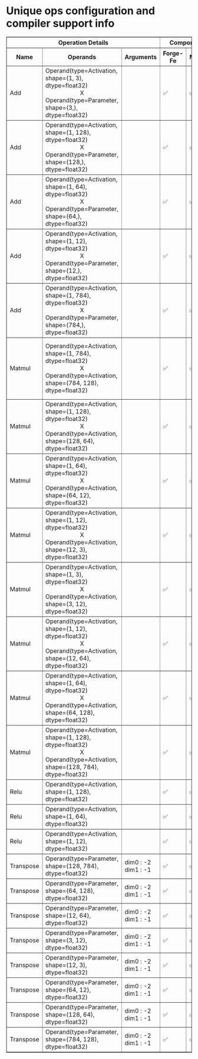<h1>Unique ops configuration and compiler support info</h1>
<table border="1" class="dataframe">
  <thead>
    <tr>
      <th colspan="3" halign="left">Operation Details</th>
      <th colspan="4" halign="left">Component Passing Check</th>
      <th>Issues</th>
    </tr>
    <tr>
      <th>Name</th>
      <th>Operands</th>
      <th>Arguments</th>
      <th>Forge-Fe</th>
      <th>MLIR</th>
      <th>Metalium</th>
      <th>N/A</th>
      <th>Failure Reason</th>
    </tr>
  </thead>
  <tbody>
    <tr>
      <td>Add</td>
      <td>Operand(type=Activation, shape=(1, 3), dtype=float32)<br><div align='center'>X</div>Operand(type=Parameter, shape=(3,), dtype=float32)</td>
      <td></td>
      <td>&#x2705;</td>
      <td>&#x2705;</td>
      <td>&#x2705;</td>
      <td></td>
      <td></td>
    </tr>
    <tr>
      <td>Add</td>
      <td>Operand(type=Activation, shape=(1, 128), dtype=float32)<br><div align='center'>X</div>Operand(type=Parameter, shape=(128,), dtype=float32)</td>
      <td></td>
      <td>&#x2705;</td>
      <td>&#x2705;</td>
      <td>&#x2705;</td>
      <td></td>
      <td></td>
    </tr>
    <tr>
      <td>Add</td>
      <td>Operand(type=Activation, shape=(1, 64), dtype=float32)<br><div align='center'>X</div>Operand(type=Parameter, shape=(64,), dtype=float32)</td>
      <td></td>
      <td>&#x2705;</td>
      <td>&#x2705;</td>
      <td>&#x2705;</td>
      <td></td>
      <td></td>
    </tr>
    <tr>
      <td>Add</td>
      <td>Operand(type=Activation, shape=(1, 12), dtype=float32)<br><div align='center'>X</div>Operand(type=Parameter, shape=(12,), dtype=float32)</td>
      <td></td>
      <td>&#x2705;</td>
      <td>&#x2705;</td>
      <td>&#x2705;</td>
      <td></td>
      <td></td>
    </tr>
    <tr>
      <td>Add</td>
      <td>Operand(type=Activation, shape=(1, 784), dtype=float32)<br><div align='center'>X</div>Operand(type=Parameter, shape=(784,), dtype=float32)</td>
      <td></td>
      <td>&#x2705;</td>
      <td>&#x2705;</td>
      <td>&#x2705;</td>
      <td></td>
      <td></td>
    </tr>
    <tr>
      <td>Matmul</td>
      <td>Operand(type=Activation, shape=(1, 784), dtype=float32)<br><div align='center'>X</div>Operand(type=Activation, shape=(784, 128), dtype=float32)</td>
      <td></td>
      <td>&#x2705;</td>
      <td>&#x2705;</td>
      <td>&#x274C;</td>
      <td></td>
      <td>[TT_METAL][TT-Metal vs Forge Output Data mismatch] ValueError Data mismatch -> AutomaticValueChecker (compare_with_golden): framework_model , compiled_model</td>
    </tr>
    <tr>
      <td>Matmul</td>
      <td>Operand(type=Activation, shape=(1, 128), dtype=float32)<br><div align='center'>X</div>Operand(type=Activation, shape=(128, 64), dtype=float32)</td>
      <td></td>
      <td>&#x2705;</td>
      <td>&#x2705;</td>
      <td>&#x2705;</td>
      <td></td>
      <td></td>
    </tr>
    <tr>
      <td>Matmul</td>
      <td>Operand(type=Activation, shape=(1, 64), dtype=float32)<br><div align='center'>X</div>Operand(type=Activation, shape=(64, 12), dtype=float32)</td>
      <td></td>
      <td>&#x2705;</td>
      <td>&#x2705;</td>
      <td>&#x2705;</td>
      <td></td>
      <td></td>
    </tr>
    <tr>
      <td>Matmul</td>
      <td>Operand(type=Activation, shape=(1, 12), dtype=float32)<br><div align='center'>X</div>Operand(type=Activation, shape=(12, 3), dtype=float32)</td>
      <td></td>
      <td>&#x2705;</td>
      <td>&#x2705;</td>
      <td>&#x2705;</td>
      <td></td>
      <td></td>
    </tr>
    <tr>
      <td>Matmul</td>
      <td>Operand(type=Activation, shape=(1, 3), dtype=float32)<br><div align='center'>X</div>Operand(type=Activation, shape=(3, 12), dtype=float32)</td>
      <td></td>
      <td>&#x2705;</td>
      <td>&#x2705;</td>
      <td>&#x2705;</td>
      <td></td>
      <td></td>
    </tr>
    <tr>
      <td>Matmul</td>
      <td>Operand(type=Activation, shape=(1, 12), dtype=float32)<br><div align='center'>X</div>Operand(type=Activation, shape=(12, 64), dtype=float32)</td>
      <td></td>
      <td>&#x2705;</td>
      <td>&#x2705;</td>
      <td>&#x2705;</td>
      <td></td>
      <td></td>
    </tr>
    <tr>
      <td>Matmul</td>
      <td>Operand(type=Activation, shape=(1, 64), dtype=float32)<br><div align='center'>X</div>Operand(type=Activation, shape=(64, 128), dtype=float32)</td>
      <td></td>
      <td>&#x2705;</td>
      <td>&#x2705;</td>
      <td>&#x2705;</td>
      <td></td>
      <td></td>
    </tr>
    <tr>
      <td>Matmul</td>
      <td>Operand(type=Activation, shape=(1, 128), dtype=float32)<br><div align='center'>X</div>Operand(type=Activation, shape=(128, 784), dtype=float32)</td>
      <td></td>
      <td>&#x2705;</td>
      <td>&#x2705;</td>
      <td>&#x2705;</td>
      <td></td>
      <td></td>
    </tr>
    <tr>
      <td>Relu</td>
      <td>Operand(type=Activation, shape=(1, 128), dtype=float32)</td>
      <td></td>
      <td>&#x2705;</td>
      <td>&#x2705;</td>
      <td>&#x2705;</td>
      <td></td>
      <td></td>
    </tr>
    <tr>
      <td>Relu</td>
      <td>Operand(type=Activation, shape=(1, 64), dtype=float32)</td>
      <td></td>
      <td>&#x2705;</td>
      <td>&#x2705;</td>
      <td>&#x2705;</td>
      <td></td>
      <td></td>
    </tr>
    <tr>
      <td>Relu</td>
      <td>Operand(type=Activation, shape=(1, 12), dtype=float32)</td>
      <td></td>
      <td>&#x2705;</td>
      <td>&#x2705;</td>
      <td>&#x2705;</td>
      <td></td>
      <td></td>
    </tr>
    <tr>
      <td>Transpose</td>
      <td>Operand(type=Parameter, shape=(128, 784), dtype=float32)</td>
      <td>dim0 : -2<br>dim1 : -1</td>
      <td>&#x2705;</td>
      <td>&#x2705;</td>
      <td>&#x2705;</td>
      <td></td>
      <td></td>
    </tr>
    <tr>
      <td>Transpose</td>
      <td>Operand(type=Parameter, shape=(64, 128), dtype=float32)</td>
      <td>dim0 : -2<br>dim1 : -1</td>
      <td>&#x2705;</td>
      <td>&#x2705;</td>
      <td>&#x2705;</td>
      <td></td>
      <td></td>
    </tr>
    <tr>
      <td>Transpose</td>
      <td>Operand(type=Parameter, shape=(12, 64), dtype=float32)</td>
      <td>dim0 : -2<br>dim1 : -1</td>
      <td>&#x2705;</td>
      <td>&#x2705;</td>
      <td>&#x2705;</td>
      <td></td>
      <td></td>
    </tr>
    <tr>
      <td>Transpose</td>
      <td>Operand(type=Parameter, shape=(3, 12), dtype=float32)</td>
      <td>dim0 : -2<br>dim1 : -1</td>
      <td>&#x2705;</td>
      <td>&#x2705;</td>
      <td>&#x2705;</td>
      <td></td>
      <td></td>
    </tr>
    <tr>
      <td>Transpose</td>
      <td>Operand(type=Parameter, shape=(12, 3), dtype=float32)</td>
      <td>dim0 : -2<br>dim1 : -1</td>
      <td>&#x2705;</td>
      <td>&#x2705;</td>
      <td>&#x2705;</td>
      <td></td>
      <td></td>
    </tr>
    <tr>
      <td>Transpose</td>
      <td>Operand(type=Parameter, shape=(64, 12), dtype=float32)</td>
      <td>dim0 : -2<br>dim1 : -1</td>
      <td>&#x2705;</td>
      <td>&#x2705;</td>
      <td>&#x2705;</td>
      <td></td>
      <td></td>
    </tr>
    <tr>
      <td>Transpose</td>
      <td>Operand(type=Parameter, shape=(128, 64), dtype=float32)</td>
      <td>dim0 : -2<br>dim1 : -1</td>
      <td>&#x2705;</td>
      <td>&#x2705;</td>
      <td>&#x2705;</td>
      <td></td>
      <td></td>
    </tr>
    <tr>
      <td>Transpose</td>
      <td>Operand(type=Parameter, shape=(784, 128), dtype=float32)</td>
      <td>dim0 : -2<br>dim1 : -1</td>
      <td>&#x2705;</td>
      <td>&#x2705;</td>
      <td>&#x2705;</td>
      <td></td>
      <td></td>
    </tr>
  </tbody>
</table>
